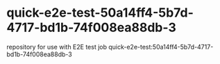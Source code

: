 # quick-e2e-test-50a14ff4-5b7d-4717-bd1b-74f008ea88db-3
repository for use with E2E test job quick-e2e-test:50a14ff4-5b7d-4717-bd1b-74f008ea88db-3
